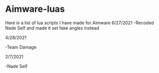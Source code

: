 # Aimware-luas

Here is a list of lua scripts I have made for Aimware
6/27/2021
 -Recoded Nade Self and made it set fake angles instead

4/28/2021 

 -Team Damage
 
 
2/7/2021

 -Nade Self
